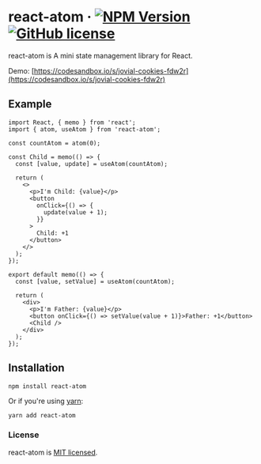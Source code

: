 # react-atom &middot; [![NPM Version](https://img.shields.io/npm/v/atoms-react)](https://www.npmjs.com/package/atoms-react) [![GitHub license](https://img.shields.io/badge/license-MIT-blue.svg)](https://github.com/zhl0791/atoms-react/blob/main/LICENSE)

react-atom is A mini state management library for React.

Demo: [https://codesandbox.io/s/jovial-cookies-fdw2r](https://codesandbox.io/s/jovial-cookies-fdw2r)

## Example

```tsx
import React, { memo } from 'react';
import { atom, useAtom } from 'react-atom';

const countAtom = atom(0);

const Child = memo(() => {
  const [value, update] = useAtom(countAtom);

  return (
    <>
      <p>I'm Child: {value}</p>
      <button
        onClick={() => {
          update(value + 1);
        }}
      >
        Child: +1
      </button>
    </>
  );
});

export default memo(() => {
  const [value, setValue] = useAtom(countAtom);

  return (
    <div>
      <p>I'm Father: {value}</p>
      <button onClick={() => setValue(value + 1)}>Father: +1</button>
      <Child />
    </div>
  );
});
```

## Installation

```shell
npm install react-atom
```

Or if you're using [yarn](https://classic.yarnpkg.com/en/docs/install/):

```shell
yarn add react-atom
```

### License

react-atom is [MIT licensed](./LICENSE).
